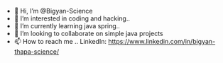 - 👋 Hi, I’m @Bigyan-Science
- 👀 I’m interested in coding and hacking..
- 🌱 I’m currently learning java spring..
- 💞️ I’m looking to collaborate on simple java projects
- 📫 How to reach me .. LinkedIn: https://www.linkedin.com/in/bigyan-thapa-science/

<!---
Bigyan-Science/Bigyan-Science is a ✨ special ✨ repository because its `README.md` (this file) appears on your GitHub profile.
You can click the Preview link to take a look at your changes.
--->
